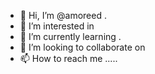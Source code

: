 - 👋 Hi, I’m @amoreed .
- 👀 I’m interested in 
- 🌱 I’m currently learning .
- 💞️ I’m looking to collaborate on 
- 📫 How to reach me .....

<!---
amoreed/amoreed is a ✨ special ✨ repository because its `README.md` (this file) appears on your GitHub profile.
You can click the Preview link to take a look at your changes.
--->
